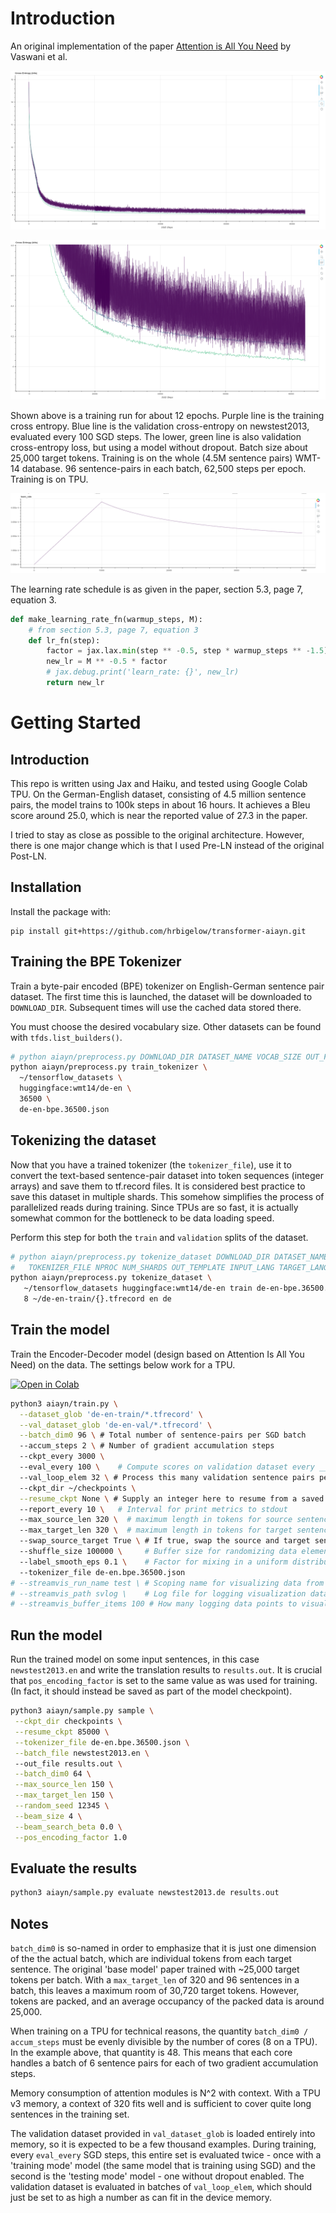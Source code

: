 # Introduction

An original implementation of the paper [Attention is All You
Need](https://arxiv.org/pdf/1706.03762.pdf) by Vaswani et al.

![Loss (Conditional KL-Divergence in bits](assets/sept11-ce-85k-all.png)

![Loss (Conditional KL-Divergence in bits (zoom)](assets/sept11-ce-85k-zoom.png)

Shown above is a training run for about 12 epochs.  Purple line is the training cross
entropy.  Blue line is the validation cross-entropy on newstest2013, evaluated every
100 SGD steps.  The lower, green line is also validation cross-entropy loss, but
using a model without dropout.  Batch size about 25,000 target tokens.  Training is
on the whole (4.5M sentence pairs) WMT-14 database.  96 sentence-pairs in each batch, 62,500
steps per epoch. Training is on TPU.

![Learning rate](assets/jul18-lr-40k.png)

The learning rate schedule is as given in the paper, section 5.3, page 7, equation 3.

```python
def make_learning_rate_fn(warmup_steps, M):
    # from section 5.3, page 7, equation 3
    def lr_fn(step):
        factor = jax.lax.min(step ** -0.5, step * warmup_steps ** -1.5)
        new_lr = M ** -0.5 * factor
        # jax.debug.print('learn_rate: {}', new_lr)
        return new_lr
```

# Getting Started

## Introduction

This repo is written using Jax and Haiku, and tested using Google Colab TPU.  On the
German-English dataset, consisting of 4.5 million sentence pairs, the model trains to
100k steps in about 16 hours.  It achieves a Bleu score around 25.0, which is near
the reported value of 27.3 in the paper.

I tried to stay as close as possible to the original architecture.  However, there is
one major change which is that I used Pre-LN instead of the original Post-LN.

## Installation

Install the package with:

    pip install git+https://github.com/hrbigelow/transformer-aiayn.git

## Training the BPE Tokenizer

Train a byte-pair encoded (BPE) tokenizer on English-German sentence pair dataset.
The first time this is launched, the dataset will be downloaded to `DOWNLOAD_DIR`.
Subsequent times will use the cached data stored there.

You must choose the desired vocabulary size.  Other datasets can be found with
`tfds.list_builders()`.

```bash
# python aiayn/preprocess.py DOWNLOAD_DIR DATASET_NAME VOCAB_SIZE OUT_FILE
python aiayn/preprocess.py train_tokenizer \
  ~/tensorflow_datasets \
  huggingface:wmt14/de-en \
  36500 \
  de-en-bpe.36500.json
```

## Tokenizing the dataset

Now that you have a trained tokenizer (the `tokenizer_file`), use it to convert the
text-based sentence-pair dataset into token sequences (integer arrays) and save them
to tf.record files. It is considered best practice to save this dataset in multiple
shards. This somehow simplifies the process of parallelized reads during training.
Since TPUs are so fast, it is actually somewhat common for the bottleneck to be data
loading speed.

Perform this step for both the `train` and `validation` splits of the dataset.

```bash
# python aiayn/preprocess.py tokenize_dataset DOWNLOAD_DIR DATASET_NAME SPLIT \
#   TOKENIZER_FILE NPROC NUM_SHARDS OUT_TEMPLATE INPUT_LANG TARGET_LANG 
python aiayn/preprocess.py tokenize_dataset \
   ~/tensorflow_datasets huggingface:wmt14/de-en train de-en-bpe.36500.json \
   8 ~/de-en-train/{}.tfrecord en de
```

## Train the model

Train the Encoder-Decoder model (design based on Attention Is All You Need) on the
data.  The settings below work for a TPU.  

[![Open in Colab](https://colab.research.google.com/assets/colab-badge.svg)](https://colab.research.google.com/github/hrbigelow/transformer-aiayn/blob/master/notebooks/jax_aiayn.ipynb)

```bash
python3 aiayn/train.py \
  --dataset_glob 'de-en-train/*.tfrecord' \
  --val_dataset_glob 'de-en-val/*.tfrecord' \
  --batch_dim0 96 \ # Total number of sentence-pairs per SGD batch
  --accum_steps 2 \ # Number of gradient accumulation steps
  --ckpt_every 3000 \ 
  --eval_every 100 \    # Compute scores on validation dataset every __ steps
  --val_loop_elem 32 \ # Process this many validation sentence pairs per loop
  --ckpt_dir ~/checkpoints \
  --resume_ckpt None \ # Supply an integer here to resume from a saved checkpoint
  --report_every 10 \   # Interval for print metrics to stdout
  --max_source_len 320 \  # maximum length in tokens for source sentences
  --max_target_len 320 \  # maximum length in tokens for target sentences
  --swap_source_target True \ # If true, swap the source and target sentences
  --shuffle_size 100000 \     # Buffer size for randomizing data element order
  --label_smooth_eps 0.1 \    # Factor for mixing in a uniform distribution to labels
  --tokenizer_file de-en.bpe.36500.json
# --streamvis_run_name test \ # Scoping name for visualizing data from different runs
# --streamvis_path svlog \    # Log file for logging visualization data
# --streamvis_buffer_items 100 # How many logging data points to visualize
```

## Run the model

Run the trained model on some input sentences, in this case `newstest2013.en` and
write the translation results to `results.out`.  It is crucial that
`pos_encoding_factor` is set to the same value as was used for training.  (In fact,
it should instead be saved as part of the model checkpoint).

```bash
python3 aiayn/sample.py sample \
 --ckpt_dir checkpoints \
 --resume_ckpt 85000 \
 --tokenizer_file de-en.bpe.36500.json \
 --batch_file newstest2013.en \ 
 --out_file results.out \
 --batch_dim0 64 \
 --max_source_len 150 \
 --max_target_len 150 \
 --random_seed 12345 \
 --beam_size 4 \
 --beam_search_beta 0.0 \
 --pos_encoding_factor 1.0
```

## Evaluate the results

```bash
python3 aiayn/sample.py evaluate newstest2013.de results.out
```

## Notes

`batch_dim0` is so-named in order to emphasize that it is just one dimension of the
the actual batch, which are individual tokens from each target sentence.  The
original 'base model' paper trained with ~25,000 target tokens per batch.  With a
`max_target_len` of 320 and 96 sentences in a batch, this leaves a maximum room of
30,720 target tokens.  However, tokens are packed, and an average occupancy of
the packed data is around 25,000.

When training on a TPU for technical reasons, the quantity `batch_dim0 / accum_steps`
must be evenly divisible by the number of cores (8 on a TPU).  In the example above,
that quantity is 48.  This means that each core handles a batch of 6 sentence pairs
for each of two gradient accumulation steps.

Memory consumption of attention modules is N^2 with context.  With a TPU v3 memory, a
context of 320 fits well and is sufficient to cover quite long sentences in the
training set.  

The validation dataset provided in `val_dataset_glob` is loaded entirely into memory,
so it is expected to be a few thousand examples.  During training, every `eval_every`
SGD steps, this entire set is evaluated twice - once with a 'training mode' model
(the same model that is training using SGD) and the second is the 'testing mode'
model - one without dropout enabled.  The validation dataset is evaluated in batches of
`val_loop_elem`, which should just be set to as high a number as can fit in the
device memory.

